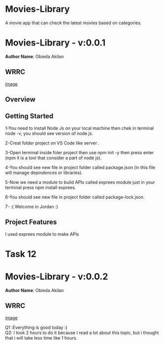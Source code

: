 # Movies-Library
A movie app that can check the latest movies based on categories.


# Movies-Library - v:0.0.1

**Author Name**: Obieda Akilan

## WRRC
[image](./assets/lifeCycle.jpg)

## Overview

## Getting Started
<!-- What are the steps that a user must take in order to build this app on their own machine and get it running? -->
1-You need to install Node Js on your local machine  then chek in terminal node -v, you should see version of node js.

2-Creat folder project on VS Code like server .

3-Open terminal inside foler project then use npm init -y then press enter  (npm it is a tool that consider a part of node js).

4-You should see new file in project folder called package.json (in this file will manage depindences or libraries).

5-Now we need a module to build APIs 
called exprees module   just in your terminal press npm install exprees.

6-You should see new file in project folder called package-lock.json.

7-  :( Welcome in Jordan :) 

## Project Features
<!-- What are the features included in you app -->
I used exprees module to make APIs 


# Task 12

# Movies-Library - v:0.0.2

**Author Name**: Obieda Akilan

## WRRC
[image](./assets/lifeCycle.jpg)

Q1 :Everything is good today :)  \
Q2: I took 2 hours to do it because I read a lot about this topic, but i thought that i will take less time like 1 hours.  